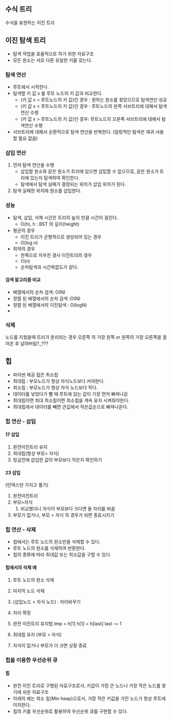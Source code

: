 ## 수식 트리
수식을 표현하는 이진 트리

## 이진 탐색 트리
- 탐색 작업을 효율적으로 하기 위한 자료구조
- 모든 원소는 서로 다른 유일한 키를 갖는다.

### 탐색 연산
- 루트에서 시작한다.
- 탐색할 키 값 x 를 루트 노드의 키 값과 비교한다.
  - (키 값 x = 루트노드의 키 값)인 경우 : 원하는 원소를 찾았으므로 탐색연산 성공
  - (키 값 x < 루트노드의 키 값)인 경우 : 루트노드의 왼쪽 서브트리에 대해서 탐색연산 수행
  - (키 값 x > 루트노드의 키 값)인 경우: 루트노드의 오른쪽 서브트리에 대해서 탐색연산 수행
- 서브트리에 대해서 순환적으로 탐색 연산을 반복한다.
(일방적인 탐색은 재귀 사용 할 필요 없음)
### 삽입 연산
1. 먼저 탐색 연산을 수행
    - 삽입할 원소와 같은 원소가 트리에 있으면 삽입할 수 없으므로, 같은 원소가 트리에 있는지 탐색하여 확인한다.
    - 탐색에서 탐색 실패가 결정되는 위치가 삽입 위치가 된다.
2. 탐색 실패한 위치에 원소를 삽입한다.
   
### 성능
- 탐색, 삽입, 삭제 시간은 트리의 높이 만큼 시간이 걸린다.
  - O(h), h : BST 의 깊이(height)
- 평균의 경우
  - 이진 트리가 균형적으로 생성되어 있는 경우
  - O(log n)
- 최악의 경우
  - 한쪽으로 치우친 경사 이진트리의 경우
  - O(n)
  - 순차탐색과 시간복잡도가 같다.
#### 검색 알고리즘 비교
- 배열에서의 순차 검색: O(N)
- 정렬 된 배열에서의 순차 검색 :O(N)
- 정렬 된 배열에서의 이진탐색 : O(logN)
- 

### 삭제
노드를 지웠을때 트리가 분리되는 경우
오른쪽 의 가장 왼쪽 or 왼쪽의 가장 오른쪽을 끌어온 후 날려버림?,,???

## 힙
- 파이썬 제공 힙은 최소힙
- 최대힙 : 부모노드가 항상 자식노드보다 커야한다.
- 최소힙 : 부모노드가 항상 자식 노드보다 작다.
- 데이터를 넣었다가 뺄 때 루트에 있는 값이 가장 먼저 빠져나감
- 최대힙이면 최대 최소힙이면 최소힙을 계속 유지 시켜줘야한다.
- 최대힙에서 데이터를 빼면 큰값에서 작은값순으로 빠져나온다.
### 힙 연산 - 삽입
#### 17 삽입
1. 완전이진트리 유지
2. 최대힙(항상 부모> 자식)
3. 방금전에 삽입한 값이 부모보다 작은지 확인하기

#### 23 삽입
(인덱스만 가지고 풀기)
1. 완전이진트리
2. 부모>자식
   1. 비교했더니 자식이 부모보다 크다면 둘 자리를 바꿈
3. 부모가 없거나, 부모 > 자식 의 경우가 되면 종료시키기

### 힙 연산 - 삭제
- 힙에서는 루트 노드의 원소만을 삭제할 수 있다.
- 루트 노드의 원소를 삭제하여 반환한다.
- 힙의 종류에 따라 최대값 또는 최소값을 구할 수 있다.

#### 힙에서의 삭제 예
1. 루트 노드의 원소 삭제
2. 마지막 노드 삭제
3. (삽입노드 < 자식 노드) : 자리바꾸기
4. 자리 확정

1. 완전 이진트리 유지법
   tmp = h[1]
   h[1] = h[last]
   last -= 1
2. 최대힙 유지 (부모 > 자식)
3. 자식이 없거나 부모가 더 크면 상황 종료


### 힙을 이용한 우선순위 큐
#### 힙
- 완전 이진 트리로 구형된 자료구조로서, 키값이 가장 큰 노드나 가장 작은 노드를 찾기에 쉬운 자료구조
- 아래의 예는 최소 힙(Min heap)으로서, 가장 작은 키값을 가진 노드가 항상 루트에 이치한다.
- 힙의 키를 우선순위로 활용하여 우선순위 큐를 구현할 수 있다.